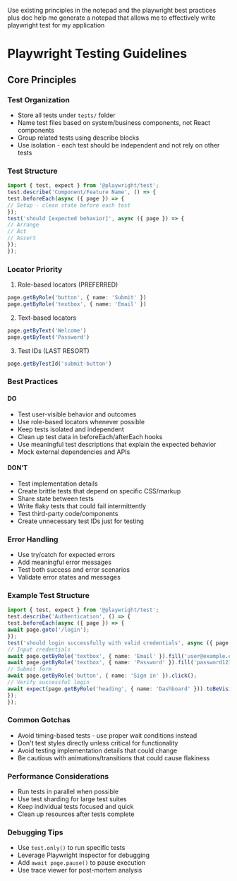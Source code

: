 Use existing principles in the notepad and the playwright best practices plus doc help me generate a notepad that allows me to effectively write playwright test for my application

# Playwright Testing Guidelines

## Core Principles

### Test Organization
- Store all tests under `tests/` folder
- Name test files based on system/business components, not React components
- Group related tests using describe blocks
- Use isolation - each test should be independent and not rely on other tests

### Test Structure
```typescript
import { test, expect } from '@playwright/test';
test.describe('Component/Feature Name', () => {
test.beforeEach(async ({ page }) => {
// Setup - clean state before each test
});
test('should [expected behavior]', async ({ page }) => {
// Arrange
// Act
// Assert
});
});
```

### Locator Priority
1. Role-based locators (PREFERRED)
```typescript
page.getByRole('button', { name: 'Submit' })
page.getByRole('textbox', { name: 'Email' })
```

2. Text-based locators
```typescript
page.getByText('Welcome')
page.getByText('Password')
```

3. Test IDs (LAST RESORT)
```typescript
page.getByTestId('submit-button')
``` 

### Best Practices

#### DO
- Test user-visible behavior and outcomes
- Use role-based locators whenever possible
- Keep tests isolated and independent
- Clean up test data in beforeEach/afterEach hooks
- Use meaningful test descriptions that explain the expected behavior
- Mock external dependencies and APIs

#### DON'T  
- Test implementation details
- Create brittle tests that depend on specific CSS/markup
- Share state between tests
- Write flaky tests that could fail intermittently
- Test third-party code/components
- Create unnecessary test IDs just for testing

### Error Handling
- Use try/catch for expected errors
- Add meaningful error messages
- Test both success and error scenarios
- Validate error states and messages

### Example Test Structure
```typescript
import { test, expect } from '@playwright/test';
test.describe('Authentication', () => {
test.beforeEach(async ({ page }) => {
await page.goto('/login');
});
test('should login successfully with valid credentials', async ({ page }) => {
// Input credentials
await page.getByRole('textbox', { name: 'Email' }).fill('user@example.com');
await page.getByRole('textbox', { name: 'Password' }).fill('password123');
// Submit form
await page.getByRole('button', { name: 'Sign in' }).click();
// Verify successful login
await expect(page.getByRole('heading', { name: 'Dashboard' })).toBeVisible();
});
});
```

### Common Gotchas
- Avoid timing-based tests - use proper wait conditions instead
- Don't test styles directly unless critical for functionality
- Avoid testing implementation details that could change
- Be cautious with animations/transitions that could cause flakiness

### Performance Considerations
- Run tests in parallel when possible
- Use test sharding for large test suites
- Keep individual tests focused and quick
- Clean up resources after tests complete

### Debugging Tips
- Use `test.only()` to run specific tests
- Leverage Playwright Inspector for debugging
- Add `await page.pause()` to pause execution
- Use trace viewer for post-mortem analysis